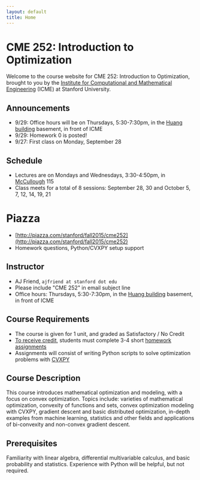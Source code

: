 ```yaml
---
layout: default
title: Home
---
```


# CME 252: Introduction to Optimization

Welcome to the course website for CME 252: Introduction to Optimization, brought to you by the [Institute for Computational and Mathematical Engineering](https://icme.stanford.edu/) (ICME) at Stanford University.

## Announcements
- 9/29: Office hours will be on Thursdays, 5:30-7:30pm, in the [Huang building](https://www.google.com/maps/place/Jen-Hsun+Huang+Engineering+Center/@37.4279167,-122.1742945,18z/data=!3m1!4b1!4m2!3m1!1s0x808fbb2ad1efaf1d:0xe4be58a43178043f) basement, in front of ICME
- 9/29: Homework 0 is posted!
- 9/27: First class on Monday, September 28

## Schedule
- Lectures are on Mondays and Wednesdays, 3:30-4:50pm, in [McCullough](https://goo.gl/maps/u15gEQdFCzA2) 115
- Class meets for a total of 8 sessions: September 28, 30 and October 5, 7, 12, 14, 19, 21

# Piazza
- [http://piazza.com/stanford/fall2015/cme252](http://piazza.com/stanford/fall2015/cme252)
- Homework questions, Python/CVXPY setup support

## Instructor
- AJ Friend, `ajfriend at stanford dot edu`
- Please include "CME 252" in email subject line
- Office hours: Thursdays, 5:30-7:30pm, in the [Huang building](https://www.google.com/maps/place/Jen-Hsun+Huang+Engineering+Center/@37.4279167,-122.1742945,18z/data=!3m1!4b1!4m2!3m1!1s0x808fbb2ad1efaf1d:0xe4be58a43178043f) basement, in front of ICME

## Course Requirements
- The course is given for 1 unit, and graded as Satisfactory / No Credit
- [To receive credit](https://studentaffairs.stanford.edu/registrar/faculty/unit-of-credit), students must complete 3-4 short [homework assignments](homework)
- Assignments will consist of writing Python scripts to solve optimization problems with [CVXPY](http://www.cvxpy.org/)

## Course Description

This course introduces mathematical optimization and modeling, with a focus on convex optimization. Topics include: varieties of mathematical optimization, convexity of functions and sets, convex optimization modeling with CVXPY, gradient descent and basic distributed optimization, in-depth examples from machine learning, statistics and other fields and applications of bi-convexity and non-convex gradient descent.

## Prerequisites

Familiarity with linear algebra, differential multivariable calculus, and basic probability and statistics. Experience with Python will be helpful, but not required.


